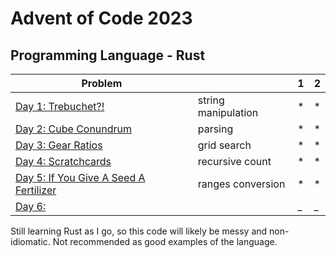 # Advent of Code 2023

## Programming Language - Rust



| Problem                                                                        |                     | 1 | 2 |
|--------------------------------------------------------------------------------|---------------------|---|---|
| [Day 1: Trebuchet?!](https://adventofcode.com/2023/day/1)                      | string manipulation | * | * |
| [Day 2: Cube Conundrum](https://adventofcode.com/2023/day/2)                   | parsing             | * | * |
| [Day 3: Gear Ratios](https://adventofcode.com/2023/day/3)                      | grid search         | * | * |
| [Day 4: Scratchcards ](https://adventofcode.com/2023/day/4)                    | recursive count     | * | * |
| [Day 5: If You Give A Seed A Fertilizer ](https://adventofcode.com/2023/day/5) | ranges conversion   | * | * |
| [Day 6: ](https://adventofcode.com/2023/day/6)                                 |    | _ | _ |

Still learning Rust as I go, so this code will likely be messy and non-idiomatic. Not recommended as good examples of the language.
